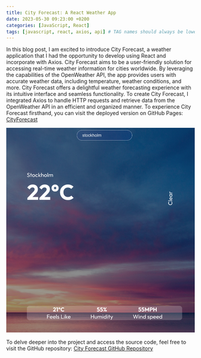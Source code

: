 ```yaml
---
title: City Forecast: A React Weather App
date: 2023-05-30 09:23:00 +0200
categories: [JavaScript, React]
tags: [javascript, react, axios, api] # TAG names should always be lowercase
---
```


In this blog post, I am excited to introduce City Forecast, a weather application that I had the opportunity to develop using React and incorporate with Axios. City Forecast aims to be a user-friendly solution for accessing real-time weather information for cities worldwide. By leveraging the capabilities of the OpenWeather API, the app provides users with accurate weather data, including temperature, weather conditions, and more. City Forecast offers a delightful weather forecasting experience with its intuitive interface and seamless functionality.
To create City Forecast, I integrated Axios to handle HTTP requests and retrieve data from the OpenWeather API in an efficient and organized manner.
To experience City Forecast firsthand, you can visit the deployed version on GitHub Pages:
[CityForecast](https://negarbaharmand.github.io/cityForecast/)

![App overview](/assets/images/cityForecast.png)

To delve deeper into the project and access the source code, feel free to visit the GitHub repository: [City Forecast GitHub Repository](https://github.com/negarbaharmand/cityForecast)

